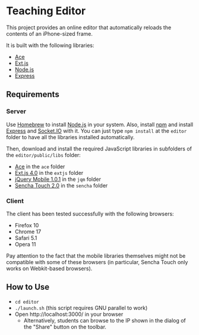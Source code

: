 Teaching Editor
===============

This project provides an online editor that automatically reloads the
contents of an iPhone-sized frame.

It is built with the following libraries:

- [Ace][1]
- [Ext.js][2]
- [Node.js][3]
- [Express][4]

Requirements
------------

### Server

Use [Homebrew][6] to install [Node.js][3] in your system. Also, install
[npm][9] and install [Express][4] and [Socket.IO][11] with it. You can
just type `npm install` at the `editor` folder to have all the libraries
installed automatically.

Then, download and install the required JavaScript libraries in
subfolders of the `editor/public/libs` folder:

- [Ace][1] in the `ace` folder
- [Ext.js 4.0][2] in the `extjs` folder
- [jQuery Mobile 1.0.1][7] in the `jqm` folder
- [Sencha Touch 2.0][8] in the `sencha` folder

### Client

The client has been tested successfully with the following browsers:

- Firefox 10
- Chrome 17 
- Safari 5.1
- Opera 11

Pay attention to the fact that the mobile libraries themselves might not
be compatible with some of these browsers (in particular, Sencha Touch
only works on Webkit-based browsers).

How to Use
----------

- `cd editor`
- `./launch.sh` (this script requires GNU parallel to work)
- Open http://localhost:3000/ in your browser
    - Alternatively, students can browse to the IP shown in the dialog
      of the "Share" button on the toolbar.


[1]:http://ace.ajax.org/
[2]:http://www.sencha.com/products/extjs/
[3]:http://nodejs.org/
[4]:http://expressjs.com/
[6]:http://mxcl.github.com/homebrew/
[7]:http://jquerymobile.com/
[8]:http://www.sencha.com/products/touch
[9]:http://npmjs.org/
[11]:http://socket.io/

